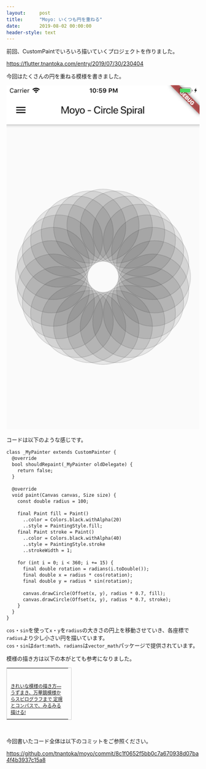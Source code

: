 ```yaml
---
layout:     post
title:      "Moyo: いくつも円を重ねる"
date:       2019-08-02 00:00:00
header-style: text
---
```

前回、CustomPaintでいろいろ描いていくプロジェクトを作りました。

<https://flutter.tnantoka.com/entry/2019/07/30/230404>

今回はたくさんの円を重ねる模様を書きました。

![](/img/in-post/20190802232301.png)

コードは以下のような感じです。

```
class _MyPainter extends CustomPainter {
  @override
  bool shouldRepaint(_MyPainter oldDelegate) {
    return false;
  }

  @override
  void paint(Canvas canvas, Size size) {
    const double radius = 100;

    final Paint fill = Paint()
      ..color = Colors.black.withAlpha(20)
      ..style = PaintingStyle.fill;
    final Paint stroke = Paint()
      ..color = Colors.black.withAlpha(40)
      ..style = PaintingStyle.stroke
      ..strokeWidth = 1;

    for (int i = 0; i < 360; i += 15) {
      final double rotation = radians(i.toDouble());
      final double x = radius * cos(rotation);
      final double y = radius * sin(rotation);

      canvas.drawCircle(Offset(x, y), radius * 0.7, fill);
      canvas.drawCircle(Offset(x, y), radius * 0.7, stroke);
    }
  }
}
```

`cos`・`sin`を使って`x`・`y`を`radius`の大きさの円上を移動させていき、各座標で`radius`より少し小さい円を描いています。  
`cos`・`sin`は`dart:math`、`radians`は`vector_math`パッケージで提供されています。

模様の描き方は以下の本がとても参考になりました。

<table cellpadding="0" cellspacing="0" border="0" style=" border:1px solid #ccc; width:170px;"><tr style="border-style:none;"><td style="vertical-align:top; border-style:none; padding:10px 10px 0pt; width:140px;"><a href="https://px.a8.net/svt/ejp?a8mat=1NWF4Y+EFRNLU+249K+BWGDT&a8ejpredirect=https%3A%2F%2Fwww.amazon.co.jp%2Fdp%2F4416309198%2F%3Ftag%3Da8-affi-299341-22" target="_blank" rel="nofollow"><img border="0" alt="" src="https://images-fe.ssl-images-amazon.com/images/I/518MzugL-NL._SS160_.jpg" /></a></td></tr><tr style="border-style:none;"><td style="font-size:12px; vertical-align:middle; border-style:none; padding:10px;"><p style="padding:0; margin:0;"><a href="https://px.a8.net/svt/ejp?a8mat=1NWF4Y+EFRNLU+249K+BWGDT&a8ejpredirect=https%3A%2F%2Fwww.amazon.co.jp%2Fdp%2F4416309198%2F%3Ftag%3Da8-affi-299341-22" target="_blank" rel="nofollow">きれいな模様の描き方―うずまき、万華鏡模様からスピログラフまで 定規とコンパスで、みるみる描ける!</a></p></td></tr></table>
<img border="0" width="1" height="1" src="https://www10.a8.net/0.gif?a8mat=1NWF4Y+EFRNLU+249K+BWGDT" alt="">


今回書いたコード全体は以下のコミットをご参照ください。

<https://github.com/tnantoka/moyo/commit/8c1f0652f5bb0c7a670938d07ba4f4b3937c15a8>




